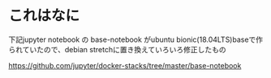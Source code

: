# これはなに

下記jupyter notebook の base-notebook がubuntu bionic(18.04LTS)baseで作られていたので、debian stretchに置き換えていろいろ修正したもの

https://github.com/jupyter/docker-stacks/tree/master/base-notebook
